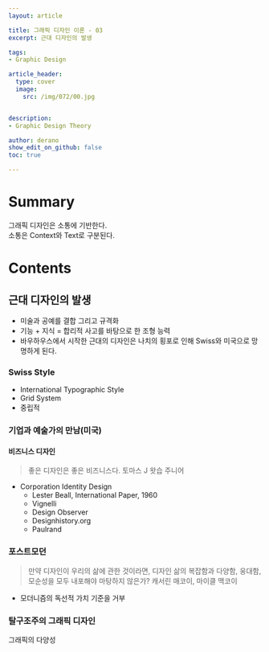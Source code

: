 ```yaml
---
layout: article

title: 그래픽 디자인 이론 - 03
excerpt: 근대 디자인의 발생

tags: 
- Graphic Design

article_header:
  type: cover
  image:
    src: /img/072/00.jpg


description: 
- Graphic Design Theory

author: derano
show_edit_on_github: false
toc: true

--- 
```

# Summary
그래픽 디자인은 소통에 기반한다.  
소통은 Context와 Text로 구분된다.

# Contents
## 근대 디자인의 발생
- 미술과 공예를 결합 그리고 규격화
- 기능 + 지식 = 합리적 사고를 바탕으로 한 조형 능력
- 바우하우스에서 시작한 근대의 디자인은 나치의 횡포로 인해 Swiss와 미국으로 망명하게 된다.  


### Swiss Style
- International Typographic Style
- Grid System
- 중립적

### 기업과 예술가의 만남(미국)
#### 비즈니스 디자인
> 좋은 디자인은 좋은 비즈니스다.
> 토마스 J 왓습 주니어
- Corporation Identity Design
  - Lester Beall, International Paper, 1960
  - Vignelli
  - Design Observer
  - Designhistory.org
  - Paulrand

### 포스트모던
> 만약 디자인이 우리의 삶에 관한 것이라면, 디자인 삶의 복잡함과 다양함, 웅대함, 모순성을 모두 내포해야 마탕하지 않은가?
> 캐서린 매코이, 마이클 맥코이
- 모더니즘의 독선적 가치 기준을 거부

### 탈구조주의 그래픽 디자인
그래픽의 다양성
